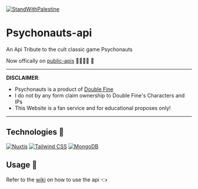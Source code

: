 [![StandWithPalestine](https://raw.githubusercontent.com/Safouene1/support-palestine-banner/master/StandWithPalestine.svg)](https://techforpalestine.org/learn-more)

# Psychonauts-api

An Api Tribute to the cult classic game Psychonauts

Now offically on [public-apis](https://github.com/public-apis/public-apis#games--comics) 🎉😃😀🎉 🍕 

___
__DISCLAIMER__:

- Psychonauts is a product of [Double Fine](<https://www.doublefine.com>)
- I do not by any form claim ownership to Double Fine's Characters and IPs
- This Website is a fan service and for educational proposes only!

___

## Technologies 🔧

[![Nuxtjs](https://img.shields.io/badge/Nuxt-002E3B?style=for-the-badge&logo=nuxtdotjs&logoColor=#00DC82)](https://nuxt.com/docs/getting-started/introduction)
[![Tailwind CSS](https://img.shields.io/static/v1?style=for-the-badge&message=Tailwind+CSS&color=222222&logo=Tailwind+CSS&logoColor=06B6D4&label=)](https://tailwindcss.com/docs/installation)
[![MongoDB](https://img.shields.io/badge/MongoDB-%234ea94b.svg?style=for-the-badge&logo=mongodb&logoColor=white)](https://www.mongodb.com/atlas)

## Usage 🤔

Refer to the [wiki](https://github.com/thamudi/psychonauts-api/wiki/Endpoints) on how to use the api 👈
